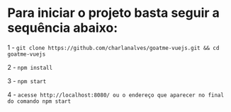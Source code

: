 # Para iniciar o projeto basta seguir a sequência abaixo:
1 - `git clone https://github.com/charlanalves/goatme-vuejs.git && cd goatme-vuejs`

2 - `npm install`

3 - `npm start`

4 - `acesse http://localhost:8080/ ou o endereço que aparecer no final do comando npm start`
